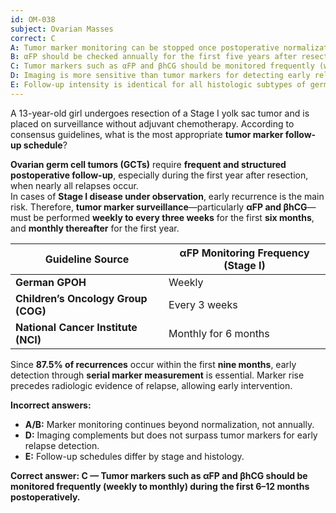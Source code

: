 ```yaml
---
id: OM-038
subject: Ovarian Masses
correct: C
A: Tumor marker monitoring can be stopped once postoperative normalization occurs
B: αFP should be checked annually for the first five years after resection
C: Tumor markers such as αFP and βhCG should be monitored frequently (weekly to monthly) during the first 6–12 months postoperatively
D: Imaging is more sensitive than tumor markers for detecting early relapse
E: Follow-up intensity is identical for all histologic subtypes of germ cell tumor
---
```


A 13-year-old girl undergoes resection of a Stage I yolk sac tumor and is placed on surveillance without adjuvant chemotherapy. According to consensus guidelines, what is the most appropriate **tumor marker follow-up schedule**?

<!-- EXPLANATION -->

**Ovarian germ cell tumors (GCTs)** require **frequent and structured postoperative follow-up**, especially during the first year after resection, when nearly all relapses occur.  
In cases of **Stage I disease under observation**, early recurrence is the main risk. Therefore, **tumor marker surveillance**—particularly **αFP and βhCG**—must be performed **weekly to every three weeks** for the first **six months**, and **monthly thereafter** for the first year.

| **Guideline Source** | **αFP Monitoring Frequency (Stage I)** |
|----------------------|---------------------------------------|
| **German GPOH** | Weekly |
| **Children’s Oncology Group (COG)** | Every 3 weeks |
| **National Cancer Institute (NCI)** | Monthly for 6 months |

Since **87.5% of recurrences** occur within the first **nine months**, early detection through **serial marker measurement** is essential. Marker rise precedes radiologic evidence of relapse, allowing early intervention.

**Incorrect answers:**
- **A/B:** Marker monitoring continues beyond normalization, not annually.  
- **D:** Imaging complements but does not surpass tumor markers for early relapse detection.  
- **E:** Follow-up schedules differ by stage and histology.

**Correct answer: C — Tumor markers such as αFP and βhCG should be monitored frequently (weekly to monthly) during the first 6–12 months postoperatively.**
